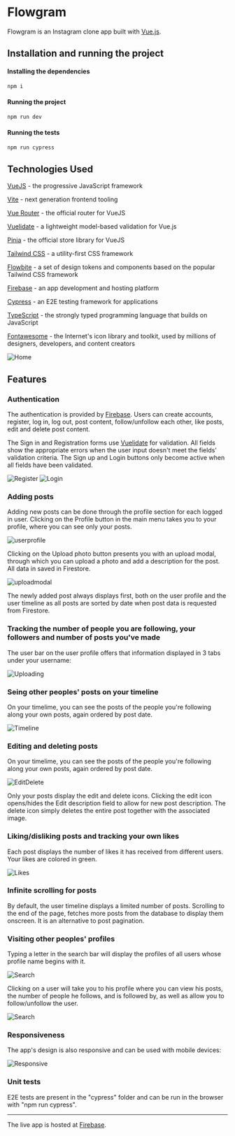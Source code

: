 # Flowgram

Flowgram is an Instagram clone app built with [Vue.js](https://vuejs.org/).

## Installation and running the project

#### Installing the dependencies

```js
npm i
```

#### Running the project

```js
npm run dev
```

#### Running the tests

```js
npm run cypress
```

## Technologies Used

[VueJS](https://vuejs.org/) - the progressive JavaScript framework

[Vite](https://vitejs.dev/) - next generation frontend tooling

[Vue Router](https://router.vuejs.org/) - the official router for VueJS

[Vuelidate](https://vuelidate-next.netlify.app/) - a lightweight model-based validation for Vue.js

[Pinia](https://pinia.vuejs.org/) - the official store library for VueJS

[Tailwind CSS](https://tailwindcss.com/) - a utility-first CSS framework

[Flowbite](https://flowbite.com/) - a set of design tokens and components based on the popular Tailwind CSS framework

[Firebase](https://firebase.google.com/) - an app development and hosting platform

[Cypress](https://docs.cypress.io/) - an E2E testing framework for applications

[TypeScript](https://www.typescriptlang.org/) - the strongly typed programming language that builds on JavaScript

[Fontawesome](https://fontawesome.com/) - the Internet's icon library and toolkit, used by millions of designers, developers, and content creators

![Home](./src/assets/images/readme/Home.jpg)

## Features

### Authentication

The authentication is provided by [Firebase](https://firebase.google.com/). Users can create accounts, register, log in, log out, post content, follow/unfollow each other, like posts, edit and delete post content.

The Sign in and Registration forms use [Vuelidate](https://vuelidate-next.netlify.app/) for validation. All fields show the appropriate errors when the user input doesn't meet the fields' validation criteria. The Sign up and Login buttons only become active when all fields have been validated.

![Register](./src/assets/images/readme/registration.jpg)
![Login](./src/assets/images/readme/login.jpg)

### Adding posts

Adding new posts can be done through the profile section for each logged in user. Clicking on the Profile button in the main menu takes you to your profile, where you can see only your posts.

![userprofile](./src/assets/images/readme/userprofile.jpg)

Clicking on the Upload photo button presents you with an upload modal, through which you can upload a photo and add a description for the post. All data in saved in Firestore.

![uploadmodal](./src/assets/images/readme/uploadmodal.jpg)

The newly added post always displays first, both on the user profile and the user timeline as all posts are sorted by date when post data is requested from Firestore.

### Tracking the number of people you are following, your followers and number of posts you've made

The user bar on the user profile offers that information displayed in 3 tabs under your username:

![Uploading](./src/assets/images/readme/userbar.jpg)

### Seing other peoples' posts on your timeline

On your timelime, you can see the posts of the people you're following along your own posts, again ordered by post date.

![Timeline](./src/assets/images/readme/timeline.jpg)

### Editing and deleting posts

On your timelime, you can see the posts of the people you're following along your own posts, again ordered by post date.

![EditDelete](./src/assets/images/readme/editdelete.jpg)

Only your posts display the edit and delete icons. Clicking the edit icon opens/hides the Edit description field to allow for new post description. The delete icon simply deletes the entire post together with the associated image.

### Liking/disliking posts and tracking your own likes

Each post displays the number of likes it has received from different users. Your likes are colored in green.

![Likes](./src/assets/images/readme/likes.jpg)

### Infinite scrolling for posts

By default, the user timeline displays a limited number of posts. Scrolling to the end of the page, fetches more posts from the database to display them onscreen. It is an alternative to post pagination.

### Visiting other peoples' profiles

Typing a letter in the search bar will display the profiles of all users whose profile name begins with it.

![Search](./src/assets/images/readme/search.jpg)

Clicking on a user will take you to his profile where you can view his posts, the number of people he follows, and is followed by, as well as allow you to follow/unfollow the user.

![Search](./src/assets/images/readme/follow.jpg)

### Responsiveness

The app's design is also responsive and can be used with mobile devices:

![Responsive](./src/assets/images/readme/responsive.jpg)

### Unit tests

E2E tests are present in the "cypress" folder and can be run in the browser with "npm run cypress".

---

The live app is hosted at [Firebase](https://flowgram-97998.web.app/).
